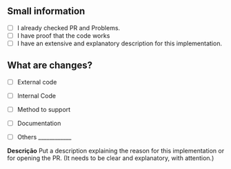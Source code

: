 ## Small information
- [ ] I already checked PR and Problems.
- [ ] I have proof that the code works
- [ ] I have an extensive and explanatory description for this implementation.

## What are changes?
- [ ] External code
- [ ] Internal Code
- [ ] Method to support
- [ ] Documentation
- [ ] Others ____________


**Descrição**
Put a description explaining the reason for this implementation or for opening the PR. (It needs to be clear and explanatory, with attention.)

